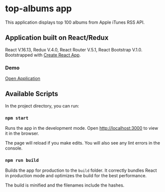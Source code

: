 # top-albums app

This application displays top 100 albums from Apple iTunes RSS API.

## Application built on React/Redux

React V.16.13, Redux V.4.0, React Router V.5.1, React Bootstrap V.1.0. Bootstrapped with [Create React App](https://github.com/facebook/create-react-app).

### Demo

[Open Application](https://Rumi-W.github.io/top-albums/)

## Available Scripts

In the project directory, you can run:

### `npm start`

Runs the app in the development mode.
Open [http://localhost:3000](http://localhost:3000) to view it in the browser.

The page will reload if you make edits.
You will also see any lint errors in the console.

### `npm run build`

Builds the app for production to the `build` folder.
It correctly bundles React in production mode and optimizes the build for the best performance.

The build is minified and the filenames include the hashes.
